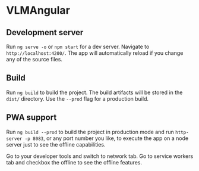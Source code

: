 # VLMAngular

## Development server

Run `ng serve -o` or `npm start` for a dev server. Navigate to `http://localhost:4200/`. The app will automatically reload if you change any of the source files.

## Build

Run `ng build` to build the project. The build artifacts will be stored in the `dist/` directory. Use the `--prod` flag for a production build.

## PWA support

Run `ng build --prod` to build the project in production mode and
run `http-server -p 8083`, or any port number you like, to execute the app on a node server just to see the offline capabilities.

Go to your developer tools and switch to network tab. Go to service workers tab and checkbox the offline to see the offline features.
